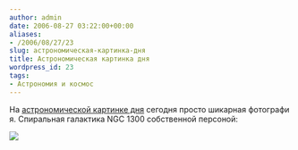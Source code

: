 ```yaml
---
author: admin
date: 2006-08-27 03:22:00+00:00
aliases:
- /2006/08/27/23
slug: астрономическая-картинка-дня
title: Астрономическая картинка дня
wordpress_id: 23
tags:
- Астрономия и космос
---
```


На [астрономической картинке дня](http://antwrp.gsfc.nasa.gov/apod/ap060827.html) сегодня просто шикарная фотография. Спиральная галактика NGC 1300 собственной персоной:

[![](/2006/08/ngc1300_hst.thumbnail.jpg)](http://antwrp.gsfc.nasa.gov/apod/image/0608/ngc1300_hst_big.jpg)
